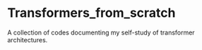 # Transformers_from_scratch
A collection of codes documenting my self-study of transformer architectures.
